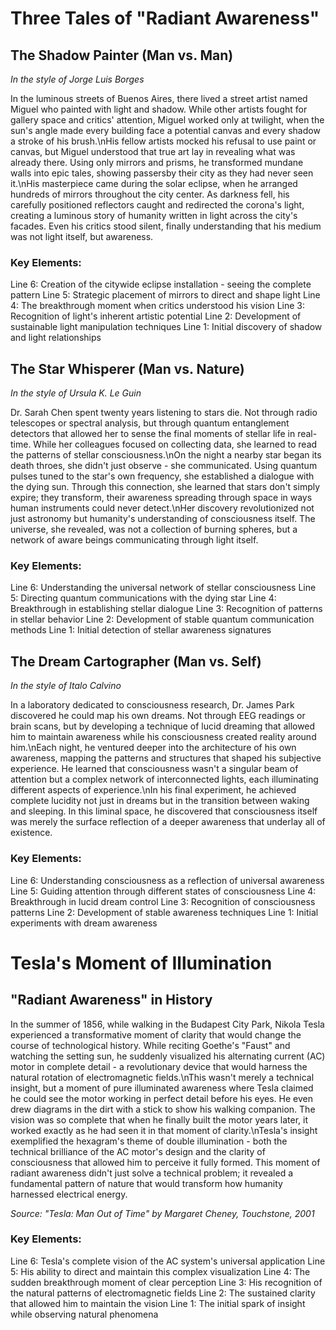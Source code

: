 # Three Tales of "Radiant Awareness"

## The Shadow Painter (Man vs. Man)
*In the style of Jorge Luis Borges*

In the luminous streets of Buenos Aires, there lived a street artist named Miguel who painted with light and shadow. While other artists fought for gallery space and critics\' attention, Miguel worked only at twilight, when the sun\'s angle made every building face a potential canvas and every shadow a stroke of his brush.\nHis fellow artists mocked his refusal to use paint or canvas, but Miguel understood that true art lay in revealing what was already there. Using only mirrors and prisms, he transformed mundane walls into epic tales, showing passersby their city as they had never seen it.\nHis masterpiece came during the solar eclipse, when he arranged hundreds of mirrors throughout the city center. As darkness fell, his carefully positioned reflectors caught and redirected the corona\'s light, creating a luminous story of humanity written in light across the city\'s facades. Even his critics stood silent, finally understanding that his medium was not light itself, but awareness.

### Key Elements:
Line 6: Creation of the citywide eclipse installation - seeing the complete pattern
Line 5: Strategic placement of mirrors to direct and shape light
Line 4: The breakthrough moment when critics understood his vision
Line 3: Recognition of light\'s inherent artistic potential
Line 2: Development of sustainable light manipulation techniques
Line 1: Initial discovery of shadow and light relationships

## The Star Whisperer (Man vs. Nature)
*In the style of Ursula K. Le Guin*

Dr. Sarah Chen spent twenty years listening to stars die. Not through radio telescopes or spectral analysis, but through quantum entanglement detectors that allowed her to sense the final moments of stellar life in real-time. While her colleagues focused on collecting data, she learned to read the patterns of stellar consciousness.\nOn the night a nearby star began its death throes, she didn\'t just observe - she communicated. Using quantum pulses tuned to the star\'s own frequency, she established a dialogue with the dying sun. Through this connection, she learned that stars don\'t simply expire; they transform, their awareness spreading through space in ways human instruments could never detect.\nHer discovery revolutionized not just astronomy but humanity\'s understanding of consciousness itself. The universe, she revealed, was not a collection of burning spheres, but a network of aware beings communicating through light itself.

### Key Elements:
Line 6: Understanding the universal network of stellar consciousness
Line 5: Directing quantum communications with the dying star
Line 4: Breakthrough in establishing stellar dialogue
Line 3: Recognition of patterns in stellar behavior
Line 2: Development of stable quantum communication methods
Line 1: Initial detection of stellar awareness signatures

## The Dream Cartographer (Man vs. Self)
*In the style of Italo Calvino*

In a laboratory dedicated to consciousness research, Dr. James Park discovered he could map his own dreams. Not through EEG readings or brain scans, but by developing a technique of lucid dreaming that allowed him to maintain awareness while his consciousness created reality around him.\nEach night, he ventured deeper into the architecture of his own awareness, mapping the patterns and structures that shaped his subjective experience. He learned that consciousness wasn\'t a singular beam of attention but a complex network of interconnected lights, each illuminating different aspects of experience.\nIn his final experiment, he achieved complete lucidity not just in dreams but in the transition between waking and sleeping. In this liminal space, he discovered that consciousness itself was merely the surface reflection of a deeper awareness that underlay all of existence.

### Key Elements:
Line 6: Understanding consciousness as a reflection of universal awareness
Line 5: Guiding attention through different states of consciousness
Line 4: Breakthrough in lucid dream control
Line 3: Recognition of consciousness patterns
Line 2: Development of stable awareness techniques
Line 1: Initial experiments with dream awareness
# Tesla\'s Moment of Illumination

## "Radiant Awareness" in History

In the summer of 1856, while walking in the Budapest City Park, Nikola Tesla experienced a transformative moment of clarity that would change the course of technological history. While reciting Goethe\'s "Faust" and watching the setting sun, he suddenly visualized his alternating current (AC) motor in complete detail - a revolutionary device that would harness the natural rotation of electromagnetic fields.\nThis wasn\'t merely a technical insight, but a moment of pure illuminated awareness where Tesla claimed he could see the motor working in perfect detail before his eyes. He even drew diagrams in the dirt with a stick to show his walking companion. The vision was so complete that when he finally built the motor years later, it worked exactly as he had seen it in that moment of clarity.\nTesla\'s insight exemplified the hexagram\'s theme of double illumination - both the technical brilliance of the AC motor\'s design and the clarity of consciousness that allowed him to perceive it fully formed. This moment of radiant awareness didn\'t just solve a technical problem; it revealed a fundamental pattern of nature that would transform how humanity harnessed electrical energy.

*Source: "Tesla: Man Out of Time" by Margaret Cheney, Touchstone, 2001*

### Key Elements:
Line 6: Tesla\'s complete vision of the AC system\'s universal application
Line 5: His ability to direct and maintain this complex visualization
Line 4: The sudden breakthrough moment of clear perception
Line 3: His recognition of the natural patterns of electromagnetic fields
Line 2: The sustained clarity that allowed him to maintain the vision
Line 1: The initial spark of insight while observing natural phenomena

